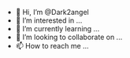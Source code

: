 - 👋 Hi, I’m @Dark2angel
- 👀 I’m interested in ...
- 🌱 I’m currently learning ...
- 💞️ I’m looking to collaborate on ...
- 📫 How to reach me ...

<!---
Dark2angel/Dark2angel is a ✨ special ✨ repository because its `README.md` (this file) appears on your GitHub profile.
You can click the Preview link to take a look at your changes.
--->

